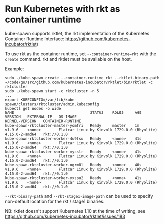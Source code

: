 # Run Kubernetes with rkt as container runtime

kube-spawn supports rktlet, the rkt implementation of the Kubernetes Container
Runtime Interface: https://github.com/kubernetes-incubator/rktlet)

To use rkt as the container runtime, set `--container-runtime=rkt` with the
`create` command. rkt and rktlet must be available on the host.

Example:

```
sudo ./kube-spawn create --container-runtime rkt --rktlet-binary-path ~/code/go/src/github.com/kubernetes-incubator/rktlet/bin/rktlet -c rktcluster
sudo ./kube-spawn start -c rktcluster -n 5
...
export KUBECONFIG=/var/lib/kube-spawn/clusters/rktcluster/admin.kubeconfig
kubectl get nodes -o wide
NAME                                  STATUS    ROLES     AGE       VERSION   EXTERNAL-IP   OS-IMAGE                                       KERNEL-VERSION   CONTAINER-RUNTIME
kube-spawn-rktcluster-master-yomfri   Ready     master    1m        v1.9.6    <none>        Flatcar Linux by Kinvolk 1729.0.0 (Rhyolite)   4.15.0-2-amd64   rkt://0.1.0
kube-spawn-rktcluster-worker-4u9fsu   Ready     <none>    41s       v1.9.6    <none>        Flatcar Linux by Kinvolk 1729.0.0 (Rhyolite)   4.15.0-2-amd64   rkt://0.1.0
kube-spawn-rktcluster-worker-mysslr   Ready     <none>    41s       v1.9.6    <none>        Flatcar Linux by Kinvolk 1729.0.0 (Rhyolite)   4.15.0-2-amd64   rkt://0.1.0
kube-spawn-rktcluster-worker-ogrm8l   Ready     <none>    40s       v1.9.6    <none>        Flatcar Linux by Kinvolk 1729.0.0 (Rhyolite)   4.15.0-2-amd64   rkt://0.1.0
kube-spawn-rktcluster-worker-yxspu2   Ready     <none>    41s       v1.9.6    <none>        Flatcar Linux by Kinvolk 1729.0.0 (Rhyolite)   4.15.0-2-amd64   rkt://0.1.0
```

`--rkt-binary-path` and `--rkt-stage1-image-path` can be used to specify
non-default location for the rkt / stage1 binaries.

NB: rktlet doesn't support Kubernetes 1.10 at the time of writing, see
https://github.com/kubernetes-incubator/rktlet/issues/183
